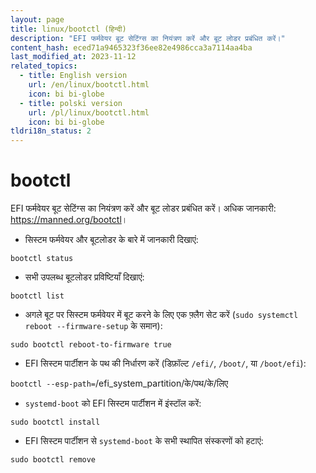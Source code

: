```yaml
---
layout: page
title: linux/bootctl (हिन्दी)
description: "EFI फर्मवेयर बूट सेटिंग्स का नियंत्रण करें और बूट लोडर प्रबंधित करें।"
content_hash: eced71a9465323f36ee82e4986cca3a7114aa4ba
last_modified_at: 2023-11-12
related_topics:
  - title: English version
    url: /en/linux/bootctl.html
    icon: bi bi-globe
  - title: polski version
    url: /pl/linux/bootctl.html
    icon: bi bi-globe
tldri18n_status: 2
---
```

# bootctl

EFI फर्मवेयर बूट सेटिंग्स का नियंत्रण करें और बूट लोडर प्रबंधित करें।
अधिक जानकारी: <https://manned.org/bootctl>।

- सिस्टम फर्मवेयर और बूटलोडर के बारे में जानकारी दिखाएं:

`bootctl status`

- सभी उपलब्ध बूटलोडर प्रविष्टियाँ दिखाएं:

`bootctl list`

- अगले बूट पर सिस्टम फर्मवेयर में बूट करने के लिए एक फ़्लैग सेट करें (`sudo systemctl reboot --firmware-setup` के समान):

`sudo bootctl reboot-to-firmware true`

- EFI सिस्टम पार्टीशन के पथ की निर्धारण करें (डिफ़ॉल्ट `/efi/`, `/boot/`, या `/boot/efi`):

`bootctl --esp-path=`<span class="tldr-var badge badge-pill bg-dark-lm bg-white-dm text-white-lm text-dark-dm font-weight-bold">/efi_system_partition/के/पथ/के/लिए</span>

- `systemd-boot` को EFI सिस्टम पार्टीशन में इंस्टॉल करें:

`sudo bootctl install`

- EFI सिस्टम पार्टीशन से `systemd-boot` के सभी स्थापित संस्करणों को हटाएं:

`sudo bootctl remove`
